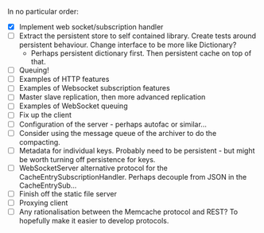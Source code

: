 In no particular order:

- [x] Implement web socket/subscription handler
- [ ] Extract the persistent store to self contained library. Create tests around persistent behaviour. Change interface to be more like Dictionary?
	- Perhaps persistent dictionary first. Then persistent cache on top of that. 
- [ ] Queuing!
- [ ] Examples of HTTP features
- [ ] Examples of Websocket subscription features
- [ ] Master slave replication, then more advanced replication
- [ ] Examples of WebSocket queuing
- [ ] Fix up the client
- [ ] Configuration of the server - perhaps autofac or similar...
- [ ] Consider using the message queue of the archiver to do the compacting.
- [ ] Metadata for individual keys. Probably need to be persistent - but might be worth turning off persistence for keys.
- [ ] WebSocketServer alternative protocol for the CacheEntrySubscriptionHandler. Perhaps decouple from JSON in the CacheEntrySub...
- [ ] Finish off the static file server
- [ ] Proxying client
- [ ] Any rationalisation between the Memcache protocol and REST? To hopefully make it easier to develop protocols.